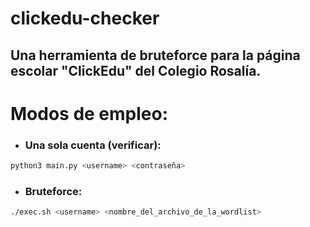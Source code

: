 # clickedu-checker
## Una herramienta de bruteforce para la página escolar "ClickEdu" del Colegio Rosalía.

# Modos de empleo:

- ### Una sola cuenta (verificar):
```bash
python3 main.py <username> <contraseña>
```
- ### Bruteforce:
```bash
./exec.sh <username> <nombre_del_archivo_de_la_wordlist>
```
